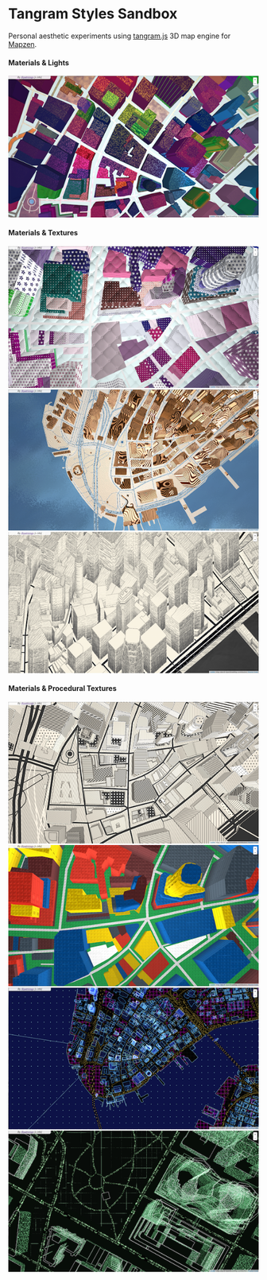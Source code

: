 # Tangram Styles Sandbox

Personal aesthetic experiments using [tangram.js](https://github.com/tangrams/tangram) 3D map engine for [Mapzen](https://mapzen.com/).

#### Materials & Lights
[ ![](styles/specular-dust.png) ](http://patriciogonzalezvivo.github.io/tangram-sandbox/tangram.html?styles/specular-dust)

#### Materials & Textures
[ ![](styles/nursery.png) ](http://patriciogonzalezvivo.github.io/tangram-sandbox/tangram.html?styles/nursery)
[ ![](styles/sandbox.png) ](http://patriciogonzalezvivo.github.io/tangram-sandbox/tangram.html?styles/sandbox)
[ ![](styles/crosshatch.png) ](http://patriciogonzalezvivo.github.io/tangram-sandbox/tangram.html?styles/crosshatch)

#### Materials & Procedural Textures
[ ![](styles/patterns.png) ](http://patriciogonzalezvivo.github.io/tangram-sandbox/tangram.html?styles/patterns)
[ ![](styles/lego.png) ](http://patriciogonzalezvivo.github.io/tangram-sandbox/tangram.html?styles/lego)
[ ![](styles/tron.png) ](http://patriciogonzalezvivo.github.io/tangram-sandbox/tangram.html?styles/tron)
[ ![](styles/matrix.png) ](http://patriciogonzalezvivo.github.io/tangram-sandbox/tangram.html?styles/matrix)


